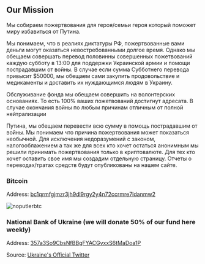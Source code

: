 ## Our Mission

Мы собираем пожертвования для героя/семьи героя который поможет миру избавиться от Путина.

Мы понимаем, что в реалиях диктатуры РФ, пожертвованные вами деньги могут оказаться невостребованными долгое время. Однако мы обещаем совершать перевод половинны совершенных пожетвований каждую субботу в 13:00 для поддержки Украинской армии и помощи пострадавшим от войны. В случае если сумма Субботнего перевода привысит $50000, мы обещаем сами закупить продовольствие и медикаменты и доставить их нуждающимся людям в Украину.

Обслуживание фонда мы обещаем совершить на волонтерских основаниях. То есть 100% ваших пожетвований достигнут адресата.
В случае окончания войны по любым причинам отличным от полной нейтрализации 

Путина, мы обещаем перевести всю сумму в помощь пострадавшим от войны.
Мы понимаем что причина пожертвования может показаться необычной. Для исключения недоразумений с законом, налогооблажением а так же для всех кто хочет остаться анонимным мы решили принимать пожертвования только в криптовалюте. Для тех кто хочет оставить свое имя мы создадим отдельную страницу. Отчеты о переводах/тратах средств будут опубликованы на нашем сайте.

### Bitcoin
Address: [bc1qrmfgjmzr3jh9dl9rgy2y4n72ccrmre7ldanmw2](https://www.blockchain.com/btc/address/bc1qrmfgjmzr3jh9dl9rgy2y4n72ccrmre7ldanmw2)

![noputlerbtc](https://user-images.githubusercontent.com/5841757/156459011-77ee7923-fece-41ed-b907-fa9367107462.png)

### National Bank of Ukraine (we will donate 50% of our fund here weekly)
Address: [357a3So9CbsNfBBgFYACGvxxS6tMaDoa1P](https://www.blockchain.com/btc/address/357a3So9CbsNfBBgFYACGvxxS6tMaDoa1P)

Source: [Ukraine's Official Twitter](https://twitter.com/Ukraine/status/1497594592438497282)
